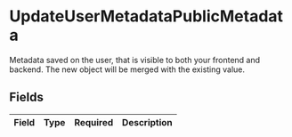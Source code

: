 # UpdateUserMetadataPublicMetadata

Metadata saved on the user, that is visible to both your frontend and backend.
The new object will be merged with the existing value.


## Fields

| Field       | Type        | Required    | Description |
| ----------- | ----------- | ----------- | ----------- |